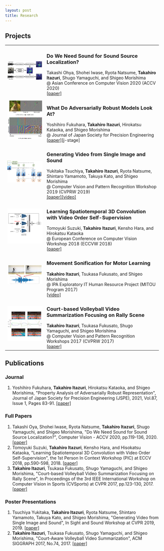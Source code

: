 ```yaml
---
layout: post
title: Research
---
```


## Projects
<table>
	<tr>
		<td>
			<img src="img/Do_We_Need_Sound_for_Sound_Source_Localization.png" style="width: 30vw;">
		</td>
		<td>
			<h3>Do We Need Sound for Sound Source Localization?</h3>
			Takashi Ohya, Shohei Iwase, Ryota Natsume, <b>Takahiro Itazuri</b>, Shugo Yamaguchi, and Shigeo Morishima<br>
			@ Asian Conference on Computer Vision 2020 (ACCV 2020)<br>
			<a href="https://openaccess.thecvf.com/content/ACCV2020/papers/Oya_Do_We_Need_Sound_for_Sound_Source_Localization_ACCV_2020_paper.pdf">[paper]</a>
		</td>
	</tr>
	<tr>
		<td>
			<img src="img/What_Do_Adversarially_Robust_Models_Look_At.png" style="width: 30vw;">
		</td>
		<td>
			<h3>What Do Adversarially Robust Models Look At?</h3>
			Yoshihiro Fukuhara, <b>Takahiro Itazuri</b>, Hirokatsu Kataoka, and Shigeo Morishima<br>
			@ Journal of Japan Society for Precision Engineering<br>
			<a href="https://arxiv.org/abs/1905.07666">[paper]</a><a herf="https://www.jstage.jst.go.jp/article/jjspe/87/1/87_83/_article/-char/en">[j-stage]</a>
		</td>
	</tr>
	<tr>
		<td>
			<img src="img/Generating_Video_from_Single_Image_and_Sound.png" style="width: 30vw;">
		</td>
		<td>
			<h3>Generating Video from Single Image and Sound</h3>
			Yukitaka Tsuchiya, <b>Takahiro Itazuri</b>, Ryota Natsume, Shintaro Yamamoto, Takuya Kato, and Shigeo Morishima<br>
			@ Computer Vision and Pattern Recognition Workshop 2019 (CVPRW 2019)<br>
			<a href="http://openaccess.thecvf.com/content_CVPRW_2019/papers/Sight%20and%20Sound/Yukitaka_Tsuchiya_Generating_Video_from_Single_Image_and_Sound_CVPRW_2019_paper.pdf">[paper]</a><a href="https://youtu.be/nNjLzcdt_xE">[video]</a>
		</td>
	</tr>
	<tr>
		<td>
			<img src="img/Self-Supervised_Learning_for_Spatiotemporal_3DCNN_Towards_Effective_Motion_Feature.png" style="width: 30vw;">
		</td>
		<td>
			<h3>Learning Spatiotemporal 3D Convolution with Video Order Self-Supervision</h3>
			Tomoyuki Suzuki, <b>Takahiro Itazuri</b>, Kensho Hara, and Hirokatsu Kataoka<br>
			@ European Conference on Computer Vision Workshop 2018 (ECCVW 2018)<br>
			<a href="https://openaccess.thecvf.com/content_ECCVW_2018/papers/11130/Suzuki_Learning_Spatiotemporal_3D_Convolution_with_Video_Order_Self-Supervision_ECCVW_2018_paper.pdf">[paper]</a>
		</td>
	</tr>
	<tr>
		<td>
			<img src="img/RhythMo.png" style="width: 30vw;">
		</td>
		<td>
			<h3>Movement Sonification for Motor Learning</h3>
			<b>Takahiro Itazuri</b>, Tsukasa Fukusato, and Shigeo Morishima<br>
			@ IPA Exploratory IT Human Resource Project (MITOU Program 2017)<br>
			<a href="https://youtu.be/3AcnrROn8rk">[video]</a>
		</td>
	</tr>
	<tr>
		<td>
			<img src="img/Court-based_Volleyball_Video_Summarization_Focusing_on_Rally_Scene.png" style="width: 30vw;">
		</td>
		<td>
			<h3>Court-based Volleyball Video Summarization Focusing on Rally Scene</h3>
			<b>Takahiro Itazuri</b>, Tsukasa Fukusato, Shugo Yamaguchi, and Shigeo Morishima<br>
			@ Computer Vision and Pattern Recognition Workshops 2017 (CVPRW 2017)<br>
			<a href="https://openaccess.thecvf.com/content_cvpr_2017_workshops/w2/papers/Itazuri_Court-Based_Volleyball_Video_CVPR_2017_paper.pdf">[paper]</a>
		</td>
	</tr>
</table>

## Publications
### Journal
1. Yoshihiro Fukuhara, **Takahiro Itazuri**, Hirokatsu Kataoka, and Shigeo Morishima, "Property Analysis of Adversarially Robust Representation", Journal of Japan Society for Precision Engineering (JSPE), 2021, Vol.87, Issue 1, Pages 83-91. [[paper]](https://www.jstage.jst.go.jp/article/jjspe/87/1/87_83/_article/-char/en)

### Full Papers
1. Takashi Oya, Shohei Iwase, Ryota Natsume, **Takahiro Itazuri**, Shugo Yamaguchi, and Shigeo Morishima, "Do We Need Sound for Sound Source Localization?", Computer Vision - ACCV 2020, pp.119-136, 2020. [[paper]](https://openaccess.thecvf.com/content/ACCV2020/papers/Oya_Do_We_Need_Sound_for_Sound_Source_Localization_ACCV_2020_paper.pdf)
1. Tomoyuki Suzuki, **Takahiro Itazuri**, Kensho Hara, and Hisokatsu Kataoka, "Learning Spatiotemporal 3D Convolution with Video Order Self-Supervision", the 1st Person In Context Workshop (PIC) at ECCV 2018, pp.590-598, 2018. [[paper]](https://openaccess.thecvf.com/content_ECCVW_2018/papers/11130/Suzuki_Learning_Spatiotemporal_3D_Convolution_with_Video_Order_Self-Supervision_ECCVW_2018_paper.pdf)
1. **Takahiro Itazuri**, Tsukasa Fukusato, Shugo Yamaguchi, and Shigeo Morishima, "Court-based Volleyball Video Summarization Focusing on Rally Scene", In Proceedings of the 3rd IEEE International Workshop on Computer Vision in Sports (CVSports) at CVPR 2017, pp.123-130, 2017. [[paper]](https://openaccess.thecvf.com/content_cvpr_2017_workshops/w2/papers/Itazuri_Court-Based_Volleyball_Video_CVPR_2017_paper.pdf)

### Poster Presentations
1. Tsuchiya Yukitaka, **Takahiro Itazuri**, Ryota Natsume, Shintaro Yamamoto, Takuya Kato, and Shigeo Morishima, "Generating Video from Single Image and Sound", In Sight and Sound Workshop at CVPR 2019, 2019. [[paper]](http://openaccess.thecvf.com/content_CVPRW_2019/papers/Sight%20and%20Sound/Yukitaka_Tsuchiya_Generating_Video_from_Single_Image_and_Sound_CVPRW_2019_paper.pdf)
1. **Takahiro Itazuri**, Tsukasa Fukusato, Shugo Yamaguchi, and Shigeo Morishima, "Court-Aware Volleyball Video Summarization", ACM SIGGRAPH 2017, No.74, 2017. [[paper]](https://dl.acm.org/doi/10.1145/3102163.3102204)


